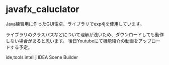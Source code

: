 # javafx_caluclator
Java練習用に作ったGUI電卓、ライブラリでexp4jを使用しています。

ライブラリのクラスパスなどについて理解が浅いため、ダウンロードしても動作しない場合があると思います。
後日Youtubeにて機能紹介の動画をアップロードする予定。

ide,tools
 intellij IDEA
 Scene Builder
